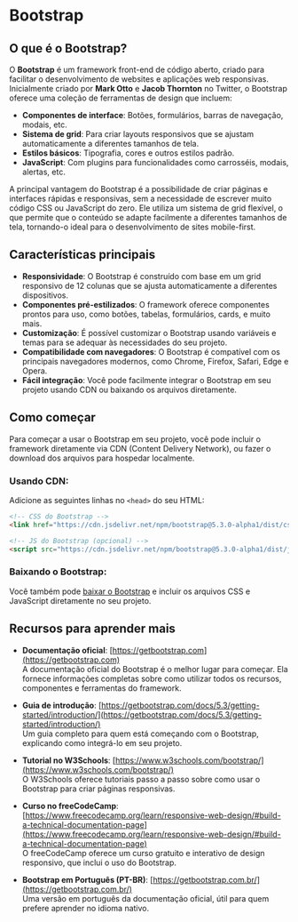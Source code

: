 
# Bootstrap

## O que é o Bootstrap?

O **Bootstrap** é um framework front-end de código aberto, criado para facilitar o desenvolvimento de websites e aplicações web responsivas. Inicialmente criado por **Mark Otto** e **Jacob Thornton** no Twitter, o Bootstrap oferece uma coleção de ferramentas de design que incluem:

- **Componentes de interface**: Botões, formulários, barras de navegação, modais, etc.
- **Sistema de grid**: Para criar layouts responsivos que se ajustam automaticamente a diferentes tamanhos de tela.
- **Estilos básicos**: Tipografia, cores e outros estilos padrão.
- **JavaScript**: Com plugins para funcionalidades como carrosséis, modais, alertas, etc.

A principal vantagem do Bootstrap é a possibilidade de criar páginas e interfaces rápidas e responsivas, sem a necessidade de escrever muito código CSS ou JavaScript do zero. Ele utiliza um sistema de grid flexível, o que permite que o conteúdo se adapte facilmente a diferentes tamanhos de tela, tornando-o ideal para o desenvolvimento de sites mobile-first.

## Características principais

- **Responsividade**: O Bootstrap é construído com base em um grid responsivo de 12 colunas que se ajusta automaticamente a diferentes dispositivos.
- **Componentes pré-estilizados**: O framework oferece componentes prontos para uso, como botões, tabelas, formulários, cards, e muito mais.
- **Customização**: É possível customizar o Bootstrap usando variáveis e temas para se adequar às necessidades do seu projeto.
- **Compatibilidade com navegadores**: O Bootstrap é compatível com os principais navegadores modernos, como Chrome, Firefox, Safari, Edge e Opera.
- **Fácil integração**: Você pode facilmente integrar o Bootstrap em seu projeto usando CDN ou baixando os arquivos diretamente.

## Como começar

Para começar a usar o Bootstrap em seu projeto, você pode incluir o framework diretamente via CDN (Content Delivery Network), ou fazer o download dos arquivos para hospedar localmente.

### Usando CDN:

Adicione as seguintes linhas no `<head>` do seu HTML:

```html
<!-- CSS do Bootstrap -->
<link href="https://cdn.jsdelivr.net/npm/bootstrap@5.3.0-alpha1/dist/css/bootstrap.min.css" rel="stylesheet">

<!-- JS do Bootstrap (opcional) -->
<script src="https://cdn.jsdelivr.net/npm/bootstrap@5.3.0-alpha1/dist/js/bootstrap.bundle.min.js"></script>
```

### Baixando o Bootstrap:

Você também pode [baixar o Bootstrap](https://getbootstrap.com/docs/5.3/getting-started/download/) e incluir os arquivos CSS e JavaScript diretamente no seu projeto.

## Recursos para aprender mais

- **Documentação oficial**: [https://getbootstrap.com](https://getbootstrap.com)  
  A documentação oficial do Bootstrap é o melhor lugar para começar. Ela fornece informações completas sobre como utilizar todos os recursos, componentes e ferramentas do framework.

- **Guia de introdução**: [https://getbootstrap.com/docs/5.3/getting-started/introduction/](https://getbootstrap.com/docs/5.3/getting-started/introduction/)  
  Um guia completo para quem está começando com o Bootstrap, explicando como integrá-lo em seu projeto.

- **Tutorial no W3Schools**: [https://www.w3schools.com/bootstrap/](https://www.w3schools.com/bootstrap/)  
  O W3Schools oferece tutoriais passo a passo sobre como usar o Bootstrap para criar páginas responsivas.

- **Curso no freeCodeCamp**: [https://www.freecodecamp.org/learn/responsive-web-design/#build-a-technical-documentation-page](https://www.freecodecamp.org/learn/responsive-web-design/#build-a-technical-documentation-page)  
  O freeCodeCamp oferece um curso gratuito e interativo de design responsivo, que inclui o uso do Bootstrap.

- **Bootstrap em Português (PT-BR)**: [https://getbootstrap.com.br/](https://getbootstrap.com.br/)  
  Uma versão em português da documentação oficial, útil para quem prefere aprender no idioma nativo.
